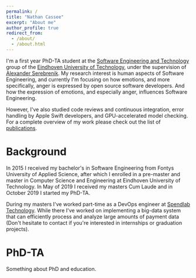 ```yaml
---
permalink: /
title: "Nathan Cassee"
excerpt: "About me"
author_profile: true
redirect_from: 
  - /about/
  - /about.html
---
```


I'm a first year PhD-TA student at the 
[Software Engineering and Technology](https://www.tue.nl/en/research/research-groups/software-engineering-and-technology/) 
group of the [Eindhoven University of Technology](https://www.tue.nl/en/), under the supervision of 
[Alexander Serebrenik](https://www.win.tue.nl/~aserebre/). My research interest is human aspects of Software Engineering, and currently
I'm focusing on how emotions, and more specifically, anger is expressed by open source software developers. And
how the expression of emotions, and especially anger, influences Software Engineering. 

However, I've also studied code reviews and continuous integration, error handling by Apple Swift developers, and GPU-accelerated 
model checking. For a complete overview of my work please check out the list of [publications](/Publications). 

Background
========

In 2015 I received my bachelor's in Software Engineering from Fontys University of Applied Science,
after which I enrolled in a pre-master and master in Computer Science and Engineering at Eindhoven
University of Technology. In May of 2019 I received my masters Cum Laude and in October 2019 I started
my PhD-TA. 

During my masters I've worked part-time as a DevOps engineer at [Spendlab Technology](https://www.spendlab.com/home). 
While there I've worked on implementing a big-data system that can efficiently process and analyze large amounts
of payment data (Don't hesitate to contact if you're interested in internships or graduation projects). 

PhD-TA
========

Something about PhD and education. 
